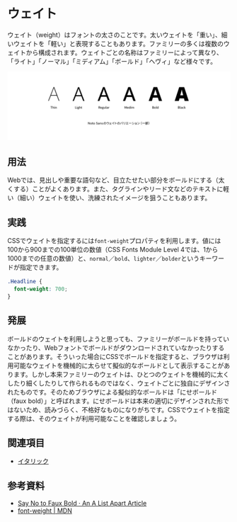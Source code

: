 # ウェイト

ウェイト（weight）はフォントの太さのことです。太いウェイトを「重い」、細いウェイトを「軽い」と表現することもあります。ファミリーの多くは複数のウェイトから構成されます。ウェイトごとの名称はファミリーによって異なり、「ライト」「ノーマル」「ミディアム」「ボールド」「ヘヴィ」など様々です。

![Noto Sansのウェイトのバリエーションの一部](../images/weight.png)

## 用法

Webでは、見出しや重要な語句など、目立たせたい部分をボールドにする（太くする）ことがよくあります。また、タグラインやリード文などのテキストに軽い（細い）ウェイトを使い、洗練されたイメージを狙うこともあります。

## 実践

CSSでウェイトを指定するには`font-weight`プロパティを利用します。値には100から900までの100単位の数値（CSS Fonts Module Level 4では、1から1000までの任意の数値）と、`normal`／`bold`、`lighter`／`bolder`というキーワードが指定できます。

```css
.Headline {
  font-weight: 700;
}
```

## 発展

ボールドのウェイトを利用しようと思っても、ファミリーがボールドを持っていなかったり、Webフォントでボールドがダウンロードされていなかったりすることがあります。そういった場合にCSSでボールドを指定すると、ブラウザは利用可能なウェイトを機械的に太らせて擬似的なボールドとして表示することがあります。しかし本来ファミリーのウェイトは、ひとつのウェイトを機械的に太くしたり細くしたりして作られるものではなく、ウェイトごとに独自にデザインされたものです。そのためブラウザによる擬似的なボールドは「にせボールド（faux bold）」と呼ばれます。にせボールドは本来の適切にデザインされた形ではないため、読みづらく、不格好なものになりがちです。CSSでウェイトを指定する際は、そのウェイトが利用可能なことを確認しましょう。

## 関連項目

- [イタリック](./italic.md)

## 参考資料

- [Say No to Faux Bold · An A List Apart Article](https://alistapart.com/article/say-no-to-faux-bold)
- [font-weight | MDN](https://developer.mozilla.org/ja/docs/Web/CSS/font-weight)
